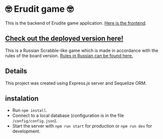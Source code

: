 # :nerd_face: Erudit game :nerd_face:

This is the backend of Erudite game application. 
[Here is the frontend](https://github.com/Ksinia/erudite-client).

## [Check out the deployed version here!](https://erudit.netlify.app)

This is a Russian Scrabble-like game which is made in accordance with the rules of the board version.
[Rules in Russian can be found here.](https://cdn.mosigra.ru/mosigra.product.other/399/712/erudit.pdf)

## Details

This project was created using Express.js server and Sequelize ORM.

## instalation

- Run `npm install`.
- Connect to a local database (configuration is in the file `/config/config.json`).
- Start the server with `npm run start` for production or `npm run dev` for development.
